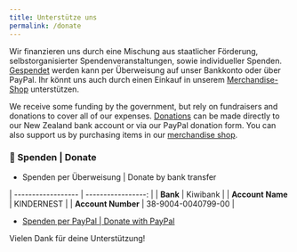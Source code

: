 ```yaml
---
title: Unterstütze uns
permalink: /donate
---
```


Wir finanzieren uns durch eine Mischung aus staatlicher Förderung, selbstorganisierter Spendenveranstaltungen, sowie individueller Spenden. [Gespendet](#-spenden--donate) werden kann per Überweisung auf unser Bankkonto oder über PayPal. Ihr könnt uns auch durch einen Einkauf in unserem [Merchandise-Shop](https://form.jotform.com/kindernest/shop) unterstützen.

We receive some funding by the government, but rely on fundraisers and donations to cover all of our expenses. [Donations](#-spenden--donate) can be made directly to our New Zealand bank account or via our PayPal donation form. You can also support us by purchasing items in our [merchandise shop](https://form.jotform.com/kindernest/shop).

### 💸 Spenden | Donate

* Spenden per Überweisung \| Donate by bank transfer

| ------------------ | -----------------: |
| **Bank**           |           Kiwibank |
| **Account Name**   |         KINDERNEST |
| **Account Number** | 38-9004-0040799-00 |

* [Spenden per PayPal \| Donate with PayPal](https://form.jotform.com/kindernest/donate)

Vielen Dank für deine Unterstützung!